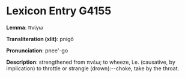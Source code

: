 # Lexicon Entry G4155

**Lemma**: πνίγω

**Transliteration (xlit)**: pnígō

**Pronunciation**: pnee'-go

**Description**:
strengthened from πνέω; to wheeze, i.e. (causative, by implication) to throttle or strangle (drown):--choke, take by the throat.
